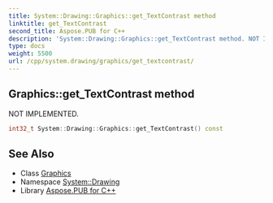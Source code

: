 ```yaml
---
title: System::Drawing::Graphics::get_TextContrast method
linktitle: get_TextContrast
second_title: Aspose.PUB for C++
description: 'System::Drawing::Graphics::get_TextContrast method. NOT IMPLEMENTED in C++.'
type: docs
weight: 5500
url: /cpp/system.drawing/graphics/get_textcontrast/
---
```

## Graphics::get_TextContrast method


NOT IMPLEMENTED.

```cpp
int32_t System::Drawing::Graphics::get_TextContrast() const
```


## See Also

* Class [Graphics](../)
* Namespace [System::Drawing](../../)
* Library [Aspose.PUB for C++](../../../)
